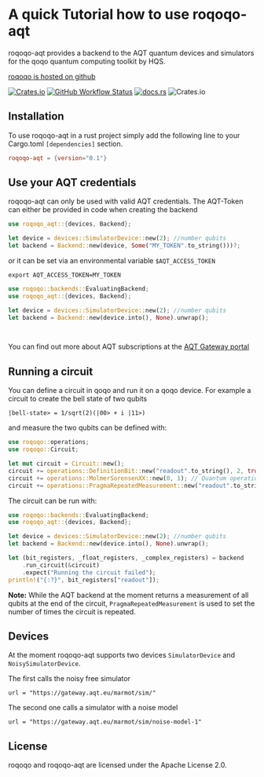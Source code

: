# A quick Tutorial how to use roqoqo-aqt

roqoqo-aqt provides a backend to the AQT quantum devices and simulators for the qoqo quantum computing toolkit by HQS.

[roqoqo is hosted on github](https://github.com/HQSquantumsimulations/qoqo)

[![Crates.io](https://img.shields.io/crates/v/roqoqo)](https://crates.io/crates/roqoqo)
[![GitHub Workflow Status](https://github.com/HQSquantumsimulations/qoqo/workflows/ci_tests/badge.svg)](https://github.com/HQSquantumsimulations/qoqo/actions)
[![docs.rs](https://img.shields.io/docsrs/roqoqo)](https://docs.rs/roqoqo/)
![Crates.io](https://img.shields.io/crates/l/roqoqo)


## Installation

To use roqoqo-aqt in a rust project simply add the following line to your Cargo.toml `[dependencies]` section.

```toml
roqoqo-aqt = {version="0.1"}
```

## Use your AQT credentials

roqoqo-aqt can only be used with valid AQT credentials.
The AQT-Token can either be provided in code when creating the backend 
```rust
use roqoqo_aqt::{devices, Backend};

let device = devices::SimulatorDevice::new(2); //number qubits
let backend = Backend::new(device, Some("MY_TOKEN".to_string()))?;
```

or it can be set via an environmental variable `$AQT_ACCESS_TOKEN`

```shell
export AQT_ACCESS_TOKEN=MY_TOKEN
```

```rust
use roqoqo::backends::EvaluatingBackend;
use roqoqo_aqt::{devices, Backend};

let device = devices::SimulatorDevice::new(2); //number qubits
let backend = Backend::new(device.into(), None).unwrap();

    
```

You can find out more about AQT subscriptions at the [AQT Gateway portal](https://gateway-portal.aqt.eu/)

## Running a circuit

You can define a circuit in qoqo and run it on a qoqo device.
For example a circuit to create the bell state of two qubits

```
|bell-state> = 1/sqrt(2)(|00> + i |11>)
```

and measure the two qubits can be defined with:

```rust
use roqoqo::operations;
use roqoqo::Circuit;

let mut circuit = Circuit::new();
circuit += operations::DefinitionBit::new("readout".to_string(), 2, true); // Classical register for readout
circuit += operations::MolmerSorensenXX::new(0, 1); // Quantum operation
circuit += operations::PragmaRepeatedMeasurement::new("readout".to_string(), None, 100); // Measuring qubits
```

The circuit can be run with:

```rust
use roqoqo::backends::EvaluatingBackend;
use roqoqo_aqt::{devices, Backend};

let device = devices::SimulatorDevice::new(2); //number qubits
let backend = Backend::new(device.into(), None).unwrap();

let (bit_registers, _float_registers, _complex_registers) = backend
    .run_circuit(&circuit)
    .expect("Running the circuit failed");
println!("{:?}", bit_registers["readout"]);
```

**Note:** While the AQT backend at the moment returns a measurement of all qubits at the end of the circuit, `PragmaRepeatedMeasurement` is used to set the number of times the circuit is repeated.

## Devices

At the moment roqoqo-aqt supports two devices `SimulatorDevice` and `NoisySimulatorDevice`.

The first calls the noisy free simulator

```
url = "https://gateway.aqt.eu/marmot/sim/"
```

The second one calls a simulator with a noise model

```
url = "https://gateway.aqt.eu/marmot/sim/noise-model-1"
```

## License
roqoqo and roqoqo-aqt are licensed under the Apache License 2.0.
